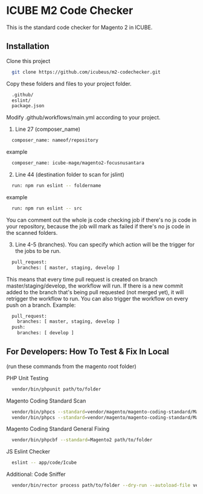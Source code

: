 
# ICUBE M2 Code Checker

This is the standard code checker for Magento 2 in ICUBE.



## Installation

Clone this project

```bash
  git clone https://github.com/icubeus/m2-codechecker.git
```

Copy these folders and files to your project folder.
```bash
  .github/
  eslint/
  package.json
```    

Modify .github/workflows/main.yml according to your project.
1. Line 27 (composer_name)
```bash
  composer_name: nameof/repository
``` 
example
```bash
  composer_name: icube-mage/magento2-focusnusantara
``` 
2. Line 44 (destination folder to scan for jslint)
```bash
  run: npm run eslint -- foldername
``` 
example
```bash
  run: npm run eslint -- src
``` 
You can comment out the whole js code checking job if there's no js code in your repository, because the job will mark as failed if there's no js code in the scanned folders.

3. Line 4-5 (branches). You can specify which action will be the trigger for the jobs to be run.
```bash
  pull_request:
    branches: [ master, staging, develop ]
``` 
This means that every time pull request is created on branch master/staging/develop, the workflow will run.
If there is a new commit added to the branch that's being pull requested (not merged yet), it will retrigger the workflow to run.
You can also trigger the workflow on every push on a branch. Example:
```bash
  pull_request:
    branches: [ master, staging, develop ]
  push:
    branches: [ develop ]
``` 

## For Developers: How To Test & Fix In Local
(run these commands from the magento root folder)

PHP Unit Testing
```bash
  vendor/bin/phpunit path/to/folder
``` 

Magento Coding Standard Scan
```bash
  vendor/bin/phpcs --standard=vendor/magento/magento-coding-standard/Magento2 path/to/folder
  vendor/bin/phpcs --standard=vendor/magento/magento-coding-standard/Magento2Framework path/to/folder
``` 

Magento Coding Standard General Fixing
```bash
  vendor/bin/phpcbf --standard=Magento2 path/to/folder
``` 

JS Eslint Checker
```bash
  eslint -- app/code/Icube
``` 

Additional: Code Sniffer
```bash
  vendor/bin/rector process path/to/folder --dry-run --autoload-file vendor/squizlabs/php_codesniffer/autoload.php --autoload-file vendor/phpcompatibility/php-compatibility/PHPCSAliases.php
``` 